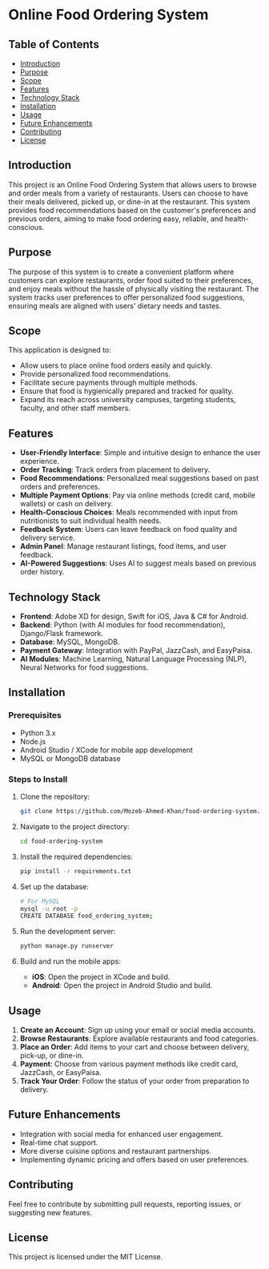 # Online Food Ordering System

## Table of Contents
- [Introduction](#introduction)
- [Purpose](#purpose)
- [Scope](#scope)
- [Features](#features)
- [Technology Stack](#technology-stack)
- [Installation](#installation)
- [Usage](#usage)
- [Future Enhancements](#future-enhancements)
- [Contributing](#contributing)
- [License](#license)

## Introduction
This project is an Online Food Ordering System that allows users to browse and order meals from a variety of restaurants. Users can choose to have their meals delivered, picked up, or dine-in at the restaurant. This system provides food recommendations based on the customer's preferences and previous orders, aiming to make food ordering easy, reliable, and health-conscious.

## Purpose
The purpose of this system is to create a convenient platform where customers can explore restaurants, order food suited to their preferences, and enjoy meals without the hassle of physically visiting the restaurant. The system tracks user preferences to offer personalized food suggestions, ensuring meals are aligned with users' dietary needs and tastes.

## Scope
This application is designed to:
- Allow users to place online food orders easily and quickly.
- Provide personalized food recommendations.
- Facilitate secure payments through multiple methods.
- Ensure that food is hygienically prepared and tracked for quality.
- Expand its reach across university campuses, targeting students, faculty, and other staff members.

## Features
- **User-Friendly Interface**: Simple and intuitive design to enhance the user experience.
- **Order Tracking**: Track orders from placement to delivery.
- **Food Recommendations**: Personalized meal suggestions based on past orders and preferences.
- **Multiple Payment Options**: Pay via online methods (credit card, mobile wallets) or cash on delivery.
- **Health-Conscious Choices**: Meals recommended with input from nutritionists to suit individual health needs.
- **Feedback System**: Users can leave feedback on food quality and delivery service.
- **Admin Panel**: Manage restaurant listings, food items, and user feedback.
- **AI-Powered Suggestions**: Uses AI to suggest meals based on previous order history.

## Technology Stack
- **Frontend**: Adobe XD for design, Swift for iOS, Java & C# for Android.
- **Backend**: Python (with AI modules for food recommendation), Django/Flask framework.
- **Database**: MySQL, MongoDB.
- **Payment Gateway**: Integration with PayPal, JazzCash, and EasyPaisa.
- **AI Modules**: Machine Learning, Natural Language Processing (NLP), Neural Networks for food suggestions.

## Installation

### Prerequisites
- Python 3.x
- Node.js
- Android Studio / XCode for mobile app development
- MySQL or MongoDB database

### Steps to Install
1. Clone the repository:
    ```bash
    git clone https://github.com/Mozeb-Ahmed-Khan/food-ordering-system.git
    ```

2. Navigate to the project directory:
    ```bash
    cd food-ordering-system
    ```

3. Install the required dependencies:
    ```bash
    pip install -r requirements.txt
    ```

4. Set up the database:
    ```bash
    # For MySQL
    mysql -u root -p
    CREATE DATABASE food_ordering_system;
    ```

5. Run the development server:
    ```bash
    python manage.py runserver
    ```

6. Build and run the mobile apps:
    - **iOS**: Open the project in XCode and build.
    - **Android**: Open the project in Android Studio and build.

## Usage
1. **Create an Account**: Sign up using your email or social media accounts.
2. **Browse Restaurants**: Explore available restaurants and food categories.
3. **Place an Order**: Add items to your cart and choose between delivery, pick-up, or dine-in.
4. **Payment**: Choose from various payment methods like credit card, JazzCash, or EasyPaisa.
5. **Track Your Order**: Follow the status of your order from preparation to delivery.

## Future Enhancements
- Integration with social media for enhanced user engagement.
- Real-time chat support.
- More diverse cuisine options and restaurant partnerships.
- Implementing dynamic pricing and offers based on user preferences.

## Contributing
Feel free to contribute by submitting pull requests, reporting issues, or suggesting new features.

## License
This project is licensed under the MIT License.
